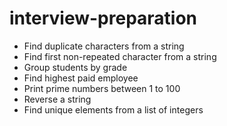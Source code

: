 # interview-preparation

- Find duplicate characters from a string
- Find first non-repeated character from a string
- Group students by grade
- Find highest paid employee
- Print prime numbers between 1 to 100
- Reverse a string
- Find unique elements from a list of integers
